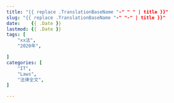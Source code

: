 ```yaml
---
title: "{{ replace .TranslationBaseName "-" " " | title }}"
slug: "{{ replace .TranslationBaseName "-" "-" | title }}"
date:    {{ .Date }}
lastmod: {{ .Date }}
tags: [
    "xx法",
    "2020年",

]
categories: [
    "IT",
    "Laws",
    "法律全文",
]

---
```


<!--more-->
